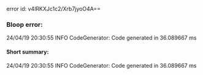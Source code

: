 error id: v4lRKXJc1c2/Xrb7jyoO4A==
### Bloop error:

24/04/19 20:30:55 INFO CodeGenerator: Code generated in 36.089667 ms
#### Short summary: 

24/04/19 20:30:55 INFO CodeGenerator: Code generated in 36.089667 ms